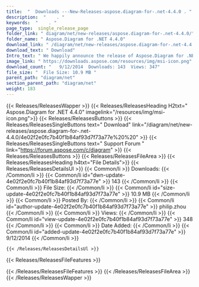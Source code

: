 ```yaml
---
title:  "  Downloads ---New-Releases-aspose.diagram-for-.net-4.4.0 . " 
description:  "    . " 
keywords:  "    . " 
page_type:  single_release_page
folder_link: " diagram/net/new-releases/aspose.diagram-for-.net-4.4.0/"
folder_name: " Aspose.Diagram for .NET 4.4.0"
download_link: " /diagram/net/new-releases/aspose.diagram-for-.net-4.4.0/4e02f2e0fc7b40f1b84af93d7f73a77e"
download_text: " Download"
Intro_text: " We happily announce the release of Aspose.Diagram for .NET 4.4.0. This release i..."
image_link: " https://downloads.aspose.com/resources/img/msi-icon.png"
download_count: "   9/12/2014  Downloads: 143  Views: 347"
file_size: "  File Size: 10.9 MB "
parent_path: "diagram/net"
section_parent_path: "diagram/net"
weight: 183 
---
```


{{< Releases/ReleasesWapper >}}
  {{< Releases/ReleasesHeading H2txt=" Aspose.Diagram for .NET 4.4.0" imagelink="/resources/img/msi-icon.png">}}
  {{< Releases/ReleasesButtons >}}
    {{< Releases/ReleasesSingleButtons text=" Download" link="/diagram/net/new-releases/aspose.diagram-for-.net-4.4.0/4e02f2e0fc7b40f1b84af93d7f73a77e%20%20" >}}
    {{< Releases/ReleasesSingleButtons text=" Support Forum " link="https://forum.aspose.com/c/diagram" >}}
  {{< Releases/ReleasesButtons >}}
  {{< Releases/ReleasesFileArea >}}
    {{< Releases/ReleasesHeading h4txt="File Details">}}
    {{< Releases/ReleasesDetailsUl >}}
            {{< Common/li  >}} Downloads: {{< /Common/li >}} 
      {{< Common/li id="dwn-update-4e02f2e0fc7b40f1b84af93d7f73a77e" >}} 143 {{< /Common/li >}} 
      {{< Common/li  >}} File Size: {{< /Common/li >}} 
      {{< Common/li id="size-update-4e02f2e0fc7b40f1b84af93d7f73a77e" >}} 10.9 MB {{< /Common/li >}} 
      {{< Common/li  >}} Posted By: {{< /Common/li >}} 
      {{< Common/li id="author-update-4e02f2e0fc7b40f1b84af93d7f73a77e" >}} philip.zhou {{< /Common/li >}} 
      {{< Common/li  >}} Views: {{< /Common/li >}} 
      {{< Common/li id="view-update-4e02f2e0fc7b40f1b84af93d7f73a77e" >}} 348 {{< /Common/li >}} 
      {{< Common/li  >}} Date Added: {{< /Common/li >}} 
      {{< Common/li id="added-update-4e02f2e0fc7b40f1b84af93d7f73a77e" >}} 9/12/2014 {{< /Common/li >}} 

    {{< /Releases/ReleasesDetailsUl >}}

  {{< Releases/ReleasesFileFeatures >}}
      
  {{< /Releases/ReleasesFileFeatures >}}
 {{< /Releases/ReleasesFileArea >}}
{{< /Releases/ReleasesWapper >}}


